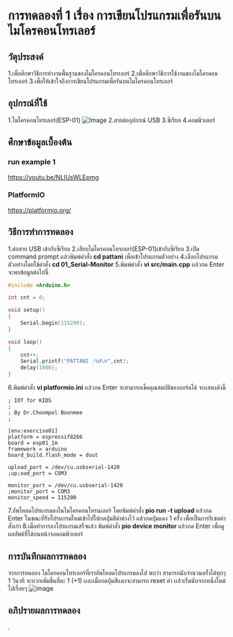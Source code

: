 # การทดลองที่ 1 เรื่อง การเขียนโปรแกรมเพื่อรันบนไมโครคอนโทรเลอร์

## วัตุประสงค์
1.เพื่อศึกษาวิธีการทำงานพื้นฐานของไมโครคอนโทรเลอร์
2.เพื่อศึกษาวิธีการใช้งานของไมโครคอนโทรเลอร์
3.เพื่อให้เข้าใจถึงการเขียนโปรแกรมเพื่อรันบนไมโครคอนโทรเลอร์

## อุปกรณ์ที่ใช้
1.ไมโครคอนโทรเลอร์(ESP-01)
![Image](https://ae01.alicdn.com/kf/HTB1QMy2J9zqK1RjSZFpq6ykSXXac/ESP8266-ESP-01-ESP01-Serial-WIFI-3-3V-5V-Serial.jpg)
2.สายต่ออุปกรณ์ USB 
3.ซีเรียล
4.คอมพิวเตอร์
## ศึกษาข้อมูลเบื้องต้น
### run example 1
https://youtu.be/NLIUsWLEpmg
### PlatformIO
https://platformio.org/

## วิธีการทำการทดลอง
1.ต่อสาย USB เข้ากับซีเรียล 
2.เสียบไมโครคอนโทรเลอร์(ESP-01)เข้ากับซีเรียล
3.เปิด command prompt เเล้วพิมพ์คำสั่ง **cd pattani** เพื่อเข้าโปรแกรมตัวอย่าง
4.เลือกโปรแกรมตัวอย่างโดยใช้คำสั่ง **cd 01_Serial-Monitor**
5.พิมพ์คำสั่ง **vi src/main.cpp** เเล้วกด Enter จะพบข้อมูลต่อไปนี้
```c
#include <Arduino.h>

int cnt = 0;

void setup()
{
	Serial.begin(115200);
}

void loop()
{
	cnt++;
	Serial.printf("PATTANI :%d\n",cnt);
	delay(1000);
}
```
6.พิมพ์คำสั่ง **vi platformio.ini** เเล้วกด Enter จะสามารถเช็คคุณสมบัติของบอร์ดได้ จะเเสดงดังนี้
```
; IOT for KIDS
;
; By Dr.Choompol Boonmee
;

[env:exercise01]
platform = espressif8266
board = esp01_1m
framework = arduino
board_build.flash_mode = dout

upload_port = /dev/cu.usbserial-1420
;up;oad_port = COM3

monitor_port = /dev/cu.usbserial-1420
;monitor_port = COM3
monitor_speed = 115200
```
7.อัพโหลดโปรแกรมลงในไมโครคอนโทรนเลอร์ โดยพิมพ์คำสั่ง **pio run -t upload** แล้วกด Enter ในขณะที่รับโปรแกรมใหม่เข้าไปให้กดปุ่มสีดำค้างไว้ แล้วกดปุ่มแดง 1 ครั้ง เพื่อเป็นการรีเซตคำสั่งเก่า
8.เมื่อทำการลงโปรแกรมเสร็จแล้ว พิมพ์คำสั่ง **pio device monitor** แล้วกด Enter เพื่อดูผลลัพธ์ที่ได้บนหน้าจอคอมพิวเตอร์

## การบันทึกผลการทดลอง
จากการทดลอง ไมโครคอนโทรเลอร์ที่เราอัพโหลดโปรแกรมลงไป พบว่า สามารถนับจำนวนครั้งได้ทุกๆ 1 วินาที จะบวกเพิ่มขึ้นที่ละ 1 (+1) เเละเมื่อกดปุ่มสีเเดงจะสามารถ reset ค่า เเล้วเริ่มนับจากหนึ่งใหม่ไปเรื่อยๆ
![image](https://user-images.githubusercontent.com/80879589/112291448-b4375000-8cc2-11eb-9906-0ba005b59184.png)



## อภิปรายผลการทดลอง
.




















